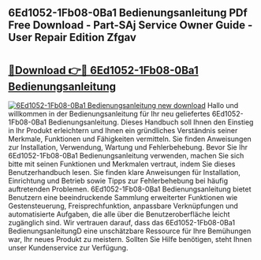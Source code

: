 ## 6Ed1052-1Fb08-0Ba1 Bedienungsanleitung PDf Free Download - Part-SAj Service Owner Guide - User Repair Edition Zfgav

# <h2><a href="http://df3gik1.blite.top/?on=6Ed1052-1Fb08-0Ba1+Bedienungsanleitung">🔗Download 👉🔴 6Ed1052-1Fb08-0Ba1 Bedienungsanleitung</a></h2>

[![6Ed1052-1Fb08-0Ba1 Bedienungsanleitung new download](https://i.imgur.com/lujVjoI.png)](http://df3gik1.blite.top/?on=6Ed1052-1Fb08-0Ba1+Bedienungsanleitung)
Hallo und willkommen in der Bedienungsanleitung für Ihr neu geliefertes 6Ed1052-1Fb08-0Ba1 Bedienungsanleitung. Dieses Handbuch soll Ihnen den Einstieg in Ihr Produkt erleichtern und Ihnen ein gründliches Verständnis seiner Merkmale, Funktionen und Fähigkeiten vermitteln. Sie finden Anweisungen zur Installation, Verwendung, Wartung und Fehlerbehebung. Bevor Sie Ihr 6Ed1052-1Fb08-0Ba1 Bedienungsanleitung verwenden, machen Sie sich bitte mit seinen Funktionen und Merkmalen vertraut, indem Sie dieses Benutzerhandbuch lesen. Sie finden klare Anweisungen für Installation, Einrichtung und Betrieb sowie Tipps zur Fehlerbehebung bei häufig auftretenden Problemen. 6Ed1052-1Fb08-0Ba1 Bedienungsanleitung bietet Benutzern eine beeindruckende Sammlung erweiterter Funktionen wie Gestensteuerung, Freisprechfunktion, anpassbare Verknüpfungen und automatisierte Aufgaben, die alle über die Benutzeroberfläche leicht zugänglich sind. Wir vertrauen darauf, dass das 6Ed1052-1Fb08-0Ba1 BedienungsanleitungD eine unschätzbare Ressource für Ihre Bemühungen war, Ihr neues Produkt zu meistern. Sollten Sie Hilfe benötigen, steht Ihnen unser Kundenservice zur Verfügung.
